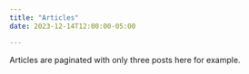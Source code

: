 ```yaml
---
title: "Articles"
date: 2023-12-14T12:00:00-05:00

---
```

Articles are paginated with only three posts here for example.